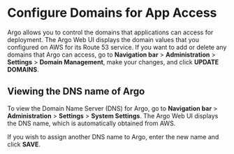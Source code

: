# Configure Domains for App Access

Argo allows you to control the domains that applications can access for deployment. The Argo Web UI displays the domain values that you configured on AWS for its Route 53 service. If you want to add or delete any domains that Argo can access, go to **Navigation bar** >  **Administration** >  **Settings** > **Domain Management**, make your changes, and click **UPDATE DOMAINS**.

## Viewing the DNS name of Argo

To view the Domain Name Server (DNS) for Argo, go to  **Navigation bar** >  **Administration** >  **Settings** > **System Settings**. The Argo Web UI displays the DNS name, which is automatically obtained from AWS.

If you wish to assign another DNS name to Argo, enter the new name and click **SAVE**.
